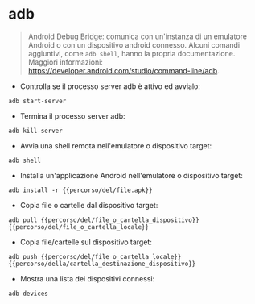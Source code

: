 # adb

> Android Debug Bridge: comunica con un'instanza di un emulatore Android o con un dispositivo android connesso.
> Alcuni comandi aggiuntivi, come `adb shell`, hanno la propria documentazione.
> Maggiori informazioni: <https://developer.android.com/studio/command-line/adb>.

- Controlla se il processo server adb è attivo ed avvialo:

`adb start-server`

- Termina il processo server adb:

`adb kill-server`

- Avvia una shell remota nell'emulatore o dispositivo target:

`adb shell`

- Installa un'applicazione Android nell'emulatore o dispositivo target:

`adb install -r {{percorso/del/file.apk}}`

- Copia file o cartelle dal dispositivo target:

`adb pull {{percorso/del/file_o_cartella_dispositivo}} {{percorso/del/file_o_cartella_locale}}`

- Copia file/cartelle sul dispositivo target:

`adb push {{percorso/del/file_o_cartella_locale}} {{percorso/della/cartella_destinazione_dispositivo}}`

- Mostra una lista dei dispositivi connessi:

`adb devices`

